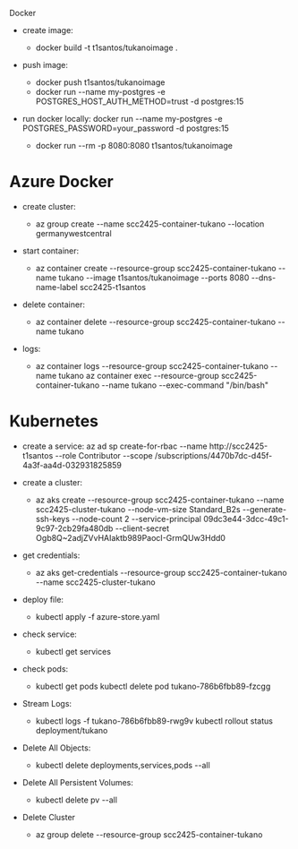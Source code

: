 Docker
* create image:
    -   docker build -t t1santos/tukanoimage .
* push image:
  -  docker push t1santos/tukanoimage
  -   docker run --name my-postgres -e POSTGRES_HOST_AUTH_METHOD=trust -d postgres:15
* run docker locally:
  docker run --name my-postgres -e POSTGRES_PASSWORD=your_password -d postgres:15

    - docker run --rm -p 8080:8080 t1santos/tukanoimage
# Azure Docker
* create cluster:
    -   az group create --name scc2425-container-tukano --location germanywestcentral
* start container:
     - az container create --resource-group scc2425-container-tukano --name tukano --image t1santos/tukanoimage --ports 8080 --dns-name-label scc2425-t1santos


* delete container:
    - az container delete --resource-group scc2425-container-tukano --name tukano 

* logs:
    - az container logs --resource-group scc2425-container-tukano --name tukano
      az container exec --resource-group scc2425-container-tukano --name tukano --exec-command "/bin/bash"

# Kubernetes
* create a service:
        az ad sp create-for-rbac --name http://scc2425-t1santos --role Contributor --scope /subscriptions/4470b7dc-d45f-4a3f-aa4d-032931825859
* create a cluster:
    - az aks create --resource-group scc2425-container-tukano --name scc2425-cluster-tukano --node-vm-size Standard_B2s --generate-ssh-keys --node-count 2 --service-principal  09dc3e44-3dcc-49c1-9c97-2cb29fa480db --client-secret Ogb8Q~2adjZVvHAIaktb989PaocI-GrmQUw3Hdd0
 
* get credentials:
    - az aks get-credentials --resource-group scc2425-container-tukano --name scc2425-cluster-tukano

* deploy file:
    - kubectl apply -f azure-store.yaml

* check service:
    - kubectl get services

* check pods:
    - kubectl get pods
      kubectl delete pod tukano-786b6fbb89-fzcgg
* Stream Logs:
    - kubectl logs -f tukano-786b6fbb89-rwg9v
      kubectl rollout status deployment/tukano 
* Delete All Objects:
    -  kubectl delete deployments,services,pods --all

* Delete All Persistent Volumes:
    - kubectl delete pv --all

* Delete Cluster
    - az group delete --resource-group scc2425-container-tukano
     